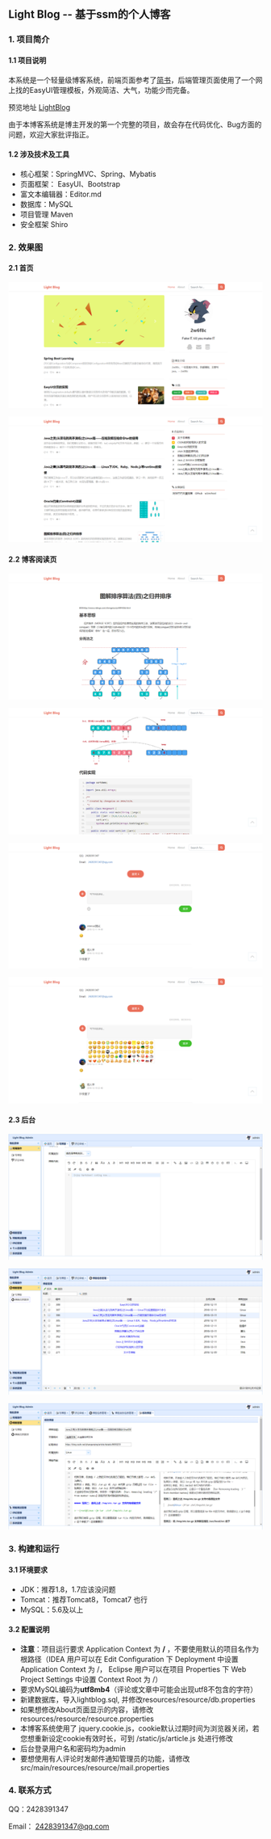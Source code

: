 ## Light Blog -- 基于ssm的个人博客

### 1. 项目简介

#### 1.1 项目说明

本系统是一个轻量级博客系统，前端页面参考了[简书](http://www.jianshu.com)，后端管理页面使用了一个网上找的EasyUI管理模板，外观简洁、大气，功能少而完备。

预览地址 [LightBlog](http://2w6f8c.top)

由于本博客系统是博主开发的第一个完整的项目，故会存在代码优化、Bug方面的问题，欢迎大家批评指正。

#### 1.2 涉及技术及工具

- 核心框架：SpringMVC、Spring、Mybatis
- 页面框架： EasyUI、Bootstrap
- 富文本编辑器：Editor.md
- 数据库：MySQL
- 项目管理 Maven
- 安全框架 Shiro

### 2. 效果图

#### 2.1 首页
![](/screenshots/1.png)

![](/screenshots/2.png)
#### 2.2 博客阅读页
![](/screenshots/3.png)

![](/screenshots/4.png)

![](/screenshots/5.png)

![](/screenshots/6.png)
#### 2.3 后台
![](/screenshots/7.png)

![](/screenshots/8.png)

![](/screenshots/9.png)
### 3. 构建和运行

#### 3.1 环境要求

- JDK：推荐1.8，1.7应该没问题
- Tomcat：推荐Tomcat8，Tomcat7 也行
- MySQL：5.6及以上

#### 3.2 配置说明

- **注意**：项目运行要求 Application Context 为 **/** ，不要使用默认的项目名作为根路径（IDEA 用户可以在 Edit Configuration 下 Deployment 中设置 Application Context 为 /， Eclipse 用户可以在项目 Properties 下 Web Project Settings 中设置 Context Root 为 /）
- 要求MySQL编码为**utf8mb4**（评论或文章中可能会出现utf8不包含的字符）
- 新建数据库，导入lightblog.sql, 并修改resources/resource/db.properties
- 如果想修改About页面显示的内容，请修改resources/resource/resource.properties
- 本博客系统使用了 jquery.cookie.js，cookie默认过期时间为浏览器关闭，若您想重新设定cookie有效时长，可到 /static/js/article.js 处进行修改
- 后台登录用户名和密码均为admin
- 要想使用有人评论时发邮件通知管理员的功能，请修改src/main/resources/resource/mail.properties

### 4. 联系方式

QQ：2428391347

Email： 2428391347@qq.com

